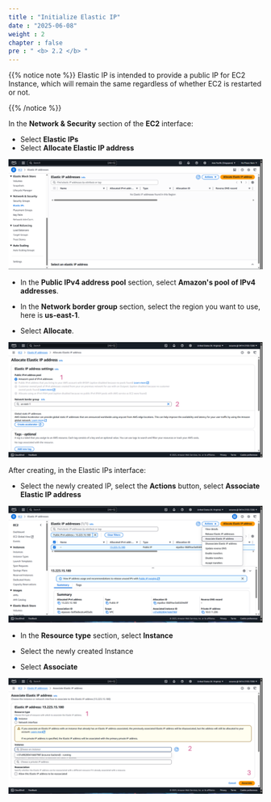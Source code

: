 ```yaml
---
title : "Initialize Elastic IP"
date : "2025-06-08"
weight : 2
chapter : false
pre : " <b> 2.2 </b> "
---
```


{{% notice note %}}
Elastic IP is intended to provide a public IP for EC2 Instance, which will remain the same regardless of whether EC2 is restarted or not.

{{% /notice %}}

In the **Network & Security** section of the **EC2** interface:

- Select **Elastic IPs**
- Select **Allocate Elastic IP address**

![Create Account](/static/images/2/IP.png)

- In the **Public IPv4 address pool** section, select **Amazon's pool of IPv4 addresses**.

- In the **Network border group** section, select the region you want to use, here is **us-east-1**.
- Select **Allocate**.

![Create Account](/static/images/2/IP2.png)

After creating, in the Elastic IPs interface:

- Select the newly created IP, select the **Actions** button, select **Associate Elastic IP address**

![Create Account](/static/images/2/IP3.png)

- In the **Resource type** section, select **Instance**

- Select the newly created Instance
- Select **Associate**

![Create Account](/static/images/2/IP4.png)